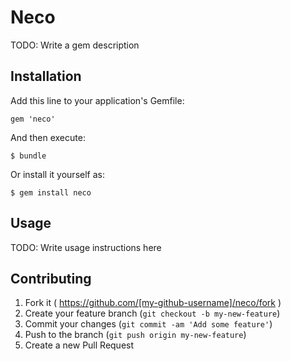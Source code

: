 # Neco

TODO: Write a gem description

## Installation

Add this line to your application's Gemfile:

    gem 'neco'

And then execute:

    $ bundle

Or install it yourself as:

    $ gem install neco

## Usage

TODO: Write usage instructions here

## Contributing

1. Fork it ( https://github.com/[my-github-username]/neco/fork )
2. Create your feature branch (`git checkout -b my-new-feature`)
3. Commit your changes (`git commit -am 'Add some feature'`)
4. Push to the branch (`git push origin my-new-feature`)
5. Create a new Pull Request
